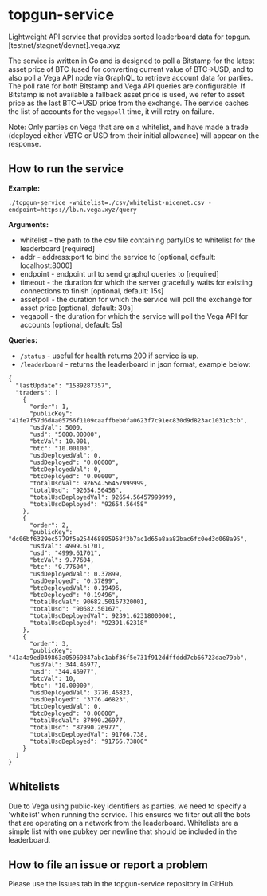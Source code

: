 # topgun-service

Lightweight API service that provides sorted leaderboard data for topgun.[testnet/stagnet/devnet].vega.xyz

The service is written in Go and is designed to poll a Bitstamp for the latest asset price of BTC (used for converting current value of BTC->USD, and to also poll a Vega API node via GraphQL to retrieve account data for parties. The poll rate for both Bitstamp and Vega API queries are configurable. If Bitstamp is not available a fallback asset price is used, we refer to asset price as the last BTC->USD price from the exchange. The service caches the list of accounts for the `vegapoll` time, it will retry on failure.

Note: Only parties on Vega that are on a whitelist, and have made a trade (deployed either VBTC or USD from their initial allowance) will appear on the response.

## How to run the service

**Example:**

`./topgun-service -whitelist=./csv/whitelist-nicenet.csv -endpoint=https://lb.n.vega.xyz/query`

**Arguments:**

- whitelist - the path to the csv file containing partyIDs to whitelist for the leaderboard [required]
- addr - address:port to bind the service to [optional, default: localhost:8000]
- endpoint - endpoint url to send graphql queries to [required]
- timeout - the duration for which the server gracefully waits for existing connections to finish [optional, default: 15s]
- assetpoll - the duration for which the service will poll the exchange for asset price [optional, default: 30s]
- vegapoll - the duration for which the service will poll the Vega API for accounts [optional, default: 5s]

**Queries:**

- `/status` - useful for health returns 200 if service is up.
- `/leaderboard` - returns the leaderboard in json format, example below:

```
{
  "lastUpdate": "1589287357",
  "traders": [
    {
      "order": 1,
      "publicKey": "41fe7f57d6d8a05756f1109caaffbeb0fa0623f7c91ec830d9d823ac1031c3cb",
      "usdVal": 5000,
      "usd": "5000.00000",
      "btcVal": 10.001,
      "btc": "10.00100",
      "usdDeployedVal": 0,
      "usdDeployed": "0.00000",
      "btcDeployedVal": 0,
      "btcDeployed": "0.00000",
      "totalUsdVal": 92654.56457999999,
      "totalUsd": "92654.56458",
      "totalUsdDeployedVal": 92654.56457999999,
      "totalUsdDeployed": "92654.56458"
    },
    {
      "order": 2,
      "publicKey": "dc06bf6329ec5779f5e254468895958f3b7ac1d65e8aa82bac6fc0ed3d068a95",
      "usdVal": 4999.61701,
      "usd": "4999.61701",
      "btcVal": 9.77604,
      "btc": "9.77604",
      "usdDeployedVal": 0.37899,
      "usdDeployed": "0.37899",
      "btcDeployedVal": 0.19496,
      "btcDeployed": "0.19496",
      "totalUsdVal": 90682.50167320001,
      "totalUsd": "90682.50167",
      "totalUsdDeployedVal": 92391.62318000001,
      "totalUsdDeployed": "92391.62318"
    },
    {
      "order": 3,
      "publicKey": "41a4a9ed049863a05969847abc1abf36f5e731f912ddffddd7cb66723dae79bb",
      "usdVal": 344.46977,
      "usd": "344.46977",
      "btcVal": 10,
      "btc": "10.00000",
      "usdDeployedVal": 3776.46823,
      "usdDeployed": "3776.46823",
      "btcDeployedVal": 0,
      "btcDeployed": "0.00000",
      "totalUsdVal": 87990.26977,
      "totalUsd": "87990.26977",
      "totalUsdDeployedVal": 91766.738,
      "totalUsdDeployed": "91766.73800"
    }
  ]
}
```


## Whitelists

Due to Vega using public-key identifiers as parties, we need to specify a 'whitelist' when running the service. This ensures we filter out all the bots that are operating on a network from the leaderboard. Whitelists are a simple list with one pubkey per newline that should be included in the leaderboard.

## How to file an issue or report a problem

Please use the Issues tab in the topgun-service repository in GitHub.
